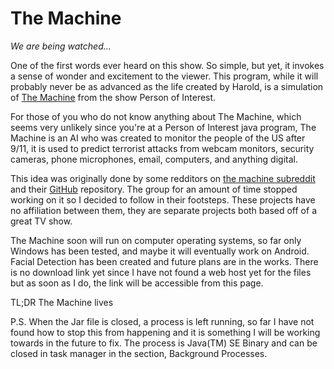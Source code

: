 # The Machine
<i>We are being watched...</i>
<p>One of the first words ever heard on this show. So simple, but yet, it invokes a sense of wonder and excitement to the viewer. This program, while it will probably never be as advanced as the life created by Harold, is a simulation of <a href="http://personofinterest.wikia.com/wiki/The_Machine">The Machine</a> from the show Person of Interest. 

For those of you who do not know anything about The Machine, which seems very unlikely since you're at a Person of Interest java program, The Machine is an AI who was created to monitor the people of the US after 9/11, it is used to predict terrorist attacks from webcam monitors, security cameras, phone microphones, email, computers, and anything digital. 

This idea was originally done by some redditors on <a href="http://reddit.com/r/themachineproject">the machine subreddit</a> and their <a href="https://github.com/poi-the-machine/the-machine">GitHub</a> repository. The group for an amount of time stopped working on it so I decided to follow in their footsteps. These projects have no affiliation between them, they are separate projects both based off of a great TV show.

The Machine soon will run on computer operating systems, so far only Windows has been tested, and maybe it will eventually work on Android. Facial Detection has been created and future plans are in the works. There is no download link yet since I have not found a web host yet for the files but as soon as I do, the link will be accessible from this page.

TL;DR The Machine lives

P.S. When the Jar file is closed, a process is left running, so far I have not found how to stop this from happening and it is something I will be working towards in the future to fix. The process is Java(TM) SE Binary and can be closed in task manager in the section, Background Processes.
